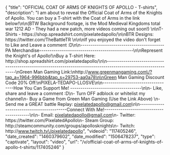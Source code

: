 {
    "title": "OFFICIAL COAT OF ARMS OF KNIGHTS OF APOLLO - T-shirts",
    "description": "I am about to reveal the Official Coat of Arms of the Knights of Apollo.  You can buy a T-shirt with the Coat of Arms in the link below!\n\n(BTW Background footage, is the Mod Medieval Kingdoms total war 1212 AD - They had a new patch, more videos coming out soon!) \n\nT-Shirts - https:\/\/shop.spreadshirt.com\/pixelatedapollo\/\n\nBTR Designs: https:\/\/twitter.com\/TheBattleTR \n\n\nIf you enjoyed the video don't forget to Like and Leave a comment :D\n\n-----------------------------------------PA Merchandise----------------------------------------------\n\nRepresent the Knight's of Apollo!\nBuy a T-shirt Here: http:\/\/shop.spreadshirt.com\/pixelatedapollo\/\n\n---------------------------------------------------------------------------------------------------------------\nGreen Man Gaming Link:\nhttp:\/\/www.greenmangaming.com\/?tap_a=1964-996bbb&tap_s=29753-aa0a78\n\nGreen Man Gaming Discount Code 20% Off:\nPIXELA-TEDAPO-LLOSVE\n\n----------------------------------How You Can Support Me! -----------------------------------\n\n- Like, share and leave a comment :D\n- Turn OFF adblock or whitelist my channel\n- Buy a Game from Green Man Gaming (Use the Link Above) \n- Send me a GREAT battle Replay: pixelatedapollo@gmail.com\n\n------------------------------------------Connect With Me!-----------------------------------------\n\n- Email: pixelatedapollo@gmail.com\n- Twitter: https:\/\/twitter.com\/PixelatedApollo\n- Steam Group:  http:\/\/steamcommunity.com\/groups\/apollosknights\n- Twitch: http:\/\/www.twitch.tv\/pixelatedapollo",
    "videoid": "117405246",
    "date_created": "1460379602",
    "date_modified": "1506478237",
    "type": "captivate",
    "layout": "video",
    "url": "\/v\/official-coat-of-arms-of-knights-of-apollo-t-shirts\/117405246"
}